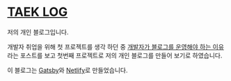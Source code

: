 # [TAEK LOG](https://taek.io)

저의 개인 블로그입니다.


개발자 취업을 위해 첫 프로젝트를 생각 하던 중 [개발자가 블로그를 운영해야 하는 이유](https://taegon.kim/archives/7107)라는 포스트를 보고 첫번째 프로젝트로 저의 개인 블로그를 만들어 보기로 하였습니다.


이 블로그는 [Gatsby](https://gatsbyjs.org)와 [Netlify](https://www.netlify.com/)로 만들었습니다.
